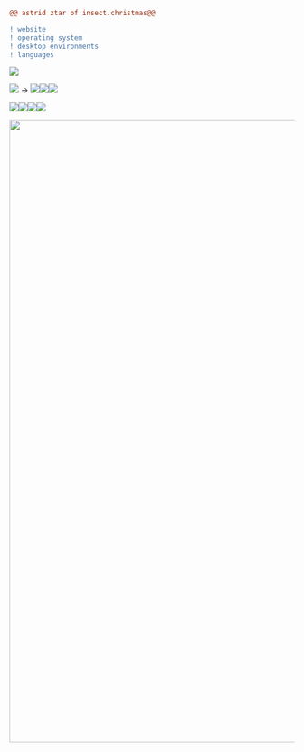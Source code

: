 ```diff
@@ astrid ztar of insect.christmas@@

! website
! operating system
! desktop environments
! languages
```
<ul style="list-style: none; padding-left:0"><a href="https://insect.christmas"><img src="https://img.shields.io/badge/insect.christmas-c0ff00?style=for-the-badge&logo=bug&logoColor=black"></a></ul>

<ul style="list-style: none; padding-left:0"><img src="https://img.shields.io/badge/Debian-dc3232?style=for-the-badge&logo=debian&logoColor=black">
→ <img src="https://img.shields.io/badge/KDE%20Plasma-ff5bdb?style=for-the-badge&logo=KDE&logoColor=black"><img src="https://img.shields.io/badge/XFCE-ff5b81?style=for-the-badge&logo=xfce&logoColor=black"><img src="https://img.shields.io/badge/CLI-ff905b?style=for-the-badge&logo=debian&logoColor=black"></ul>


<ul style="list-style: none; padding-left:0"><img src="https://img.shields.io/badge/HTML-239120?style=for-the-badge&logo=html5&logoColor=white"><img src="https://img.shields.io/badge/CSS-239120?style=for-the-badge&logo=css3&logoColor=white"><img src="https://img.shields.io/badge/javascript-dc4e32?style=for-the-badge&logo=javascript&logoColor=white"><img src="https://img.shields.io/badge/python-3284dc?style=for-the-badge&logo=python&logoColor=white"></ul>
<img src="https://yt3.googleusercontent.com/5ET7oAiu-voY8RQpZ-D9dQ0LMnSIBbp9tKt4XPbEUEPLO0j9RWUQIKVahkJSqDyM1cBgntDD1w=w1060-fcrop64=1,00005a57ffffa5a8-k-c0xffffffff-no-nd-rj" width="1100">
